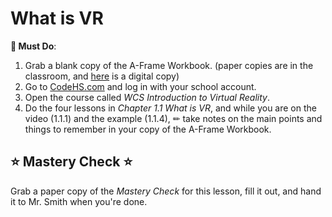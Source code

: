# What is VR

__🍎 Must Do__:

1. Grab a blank copy of the A-Frame Workbook. (paper copies are in the classroom, and [here](https://docs.google.com/document/d/1ECdxFQnYLEb6og6J-YK4VUYhOK_9zAPaVWVMfBKVpIY/edit) is a digital copy)
1. Go to [CodeHS.com](https://www.codehs.com) and log in with your school account.
2. Open the course called _WCS Introduction to Virtual Reality_.
3. Do the four lessons in _Chapter 1.1 What is VR_, and while you are on the video (1.1.1) and the example (1.1.4), ✏ take notes on the main points and things to remember in your copy of the A-Frame Workbook.

## ⭐ Mastery Check ⭐
Grab a paper copy of the _Mastery Check_ for this lesson, fill it out, and hand it to Mr. Smith when you're done.
